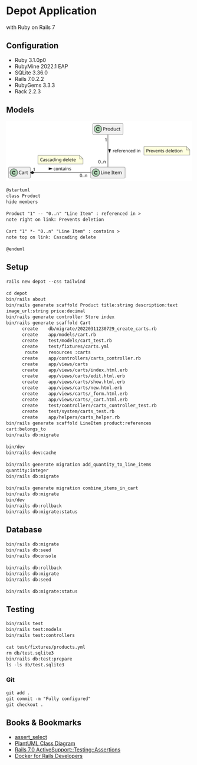 # Depot Application

with Ruby on Rails 7

## Configuration

* Ruby 3.1.0p0
* RubyMine 2022.1 EAP
* SQLite 3.36.0
* Rails 7.0.2.2
* RubyGems 3.3.3
* Rack 2.2.3

## Models

![](app/assets/images/models.svg)
```
@startuml
class Product
hide members

Product "1" -- "0..n" "Line Item" : referenced in >
note right on link: Prevents deletion

Cart "1" *- "0..n" "Line Item" : contains >
note top on link: Cascading delete

@enduml
```

## Setup

```
rails new depot --css tailwind

cd depot
bin/rails about
bin/rails generate scaffold Product title:string description:text image_url:string price:decimal
bin/rails generate controller Store index
bin/rails generate scaffold Cart
      create    db/migrate/20220311230729_create_carts.rb
      create    app/models/cart.rb
      create    test/models/cart_test.rb
      create    test/fixtures/carts.yml
       route    resources :carts
      create    app/controllers/carts_controller.rb
      create    app/views/carts
      create    app/views/carts/index.html.erb
      create    app/views/carts/edit.html.erb
      create    app/views/carts/show.html.erb
      create    app/views/carts/new.html.erb
      create    app/views/carts/_form.html.erb
      create    app/views/carts/_cart.html.erb
      create    test/controllers/carts_controller_test.rb
      create    test/system/carts_test.rb
      create    app/helpers/carts_helper.rb
bin/rails generate scaffold LineItem product:references cart:belongs_to      
bin/rails db:migrate

bin/dev
bin/rails dev:cache

bin/rails generate migration add_quantity_to_line_items quantity:integer
bin/rails db:migrate

bin/rails generate migration combine_items_in_cart
bin/rails db:migrate
bin/dev
bin/rails db:rollback
bin/rails db:migrate:status
```

## Database
```
bin/rails db:migrate
bin/rails db:seed
bin/rails dbconsole

bin/rails db:rollback
bin/rails db:migrate
bin/rails db:seed

bin/rails db:migrate:status
```

## Testing

```
bin/rails test
bin/rails test:models
bin/rails test:controllers

cat test/fixtures/products.yml
rm db/test.sqlite3
bin/rails db:test:prepare
ls -ls db/test.sqlite3
```

### Git
```
git add .
git commit -m "Fully configured"
git checkout .
```

## Books & Bookmarks

* [assert_select](https://apidock.com/rails/ActionController/Assertions/SelectorAssertions/assert_select)
* [PlantUML Class Diagram](https://plantuml.com/de/class-diagram)
* [Rails 7.0 ActiveSupport::Testing::Assertions](https://api.rubyonrails.org/classes/ActiveSupport/Testing/Assertions.html)
* [Docker for Rails Developers](https://pragprog.com/titles/ridocker/docker-for-rails-developers/)

